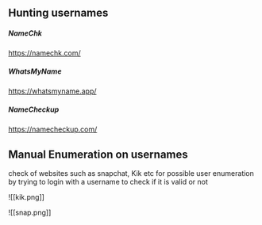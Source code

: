 ## Hunting usernames 
##### NameChk
https://namechk.com/

##### WhatsMyName
https://whatsmyname.app/

##### NameCheckup
https://namecheckup.com/

## Manual Enumeration on usernames
check of websites such as snapchat, Kik etc for possible user enumeration by trying to login with a username to check if it is valid or not

![[kik.png]]

![[snap.png]]